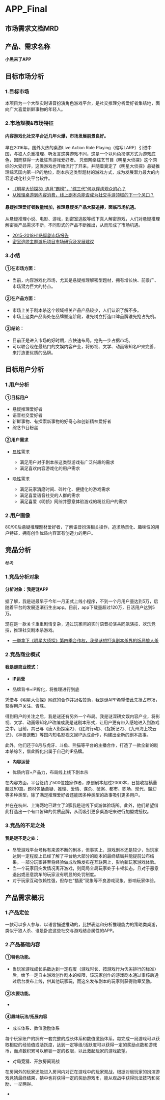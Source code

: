 # APP_Final
## 市场需求文档MRD

## 产品、需求名称

**小黑来了APP**


## 目标市场分析

### 1.目标市场

本项目为一个大型实时语音扮演角色游戏平台，是社交推理分析爱好者集结地，面向广大喜爱新鲜事物的年轻人。

### 2.市场规模&市场特征

#### 内容游戏化社交平台近几年火爆，市场发展前景良好。

早在2016年，国外大热的桌游Live Action Role Playing（缩写LARP）引进中国，与狼人杀重推理、听发言这类游戏不同，这是一个以角色扮演方式为游戏底色，因而获得一大批狂热游戏爱好者。
凭借网络综艺节目《明星大侦探》这个网综的大受好评，这类游戏也开始流行了开来，并随着奠定了《明星大侦探》悬疑推理综艺国内第一IP的地位，剧本杀这类型题材的游戏方式，成为发展潜力最大的内容游戏化社交平台软件。


- [《明星大侦探3》连月“霸榜”，“综三代”何以俘虏观众的心？](https://baike.baidu.com/tashuo/browse/content?id=84d19be0fe4409324b4bdf6a&fromLemmaModule=pcTopicList&fromTopicId=12a0536105f590d31334122e)
- [从推理桌游到内容消费，线上剧本杀能否成为社交手游领域的下一个风口？](https://www.lieyunwang.com/archives/448494)



#### 悬疑推理爱好者数量增加，推理悬疑类产品大获追捧，面临市场机遇。


从悬疑推理小说、电影、游戏，到密室逃脱等线下真人解密游戏，人们对悬疑推理解密类产品需求不断，不同形式的产品不断推出，从而形成了市场机遇。

- [2015-2018H1悬疑剧市场报告](https://baijiahao.baidu.com/s?id=1606316596558054432&wfr=spider&for=pc)
- [密室逃脱主题游乐项目市场研究及发展建议](http://www.qyggygl.com/nview.asp?id=4768)

### 3.小结

#### ①在市场方面：

* 当前，内容游戏化市场，尤其是悬疑推理解密型题材，拥有增长快、前景广、市场潜力巨大的特点。

#### ②在产品方面：

* 市场上关于剧本杀这个领域相关产品产品较少，人们认识了解不多。
* 市场上这类产品尚处在品牌塑造阶段，谁先树立打造口碑品牌谁先抢占先机。

#### ③结论：

* 目前正是进入市场的好时期，应快速布局，抢先一步占据市场。
* 可以联合现在最热门的文娱内容产业，将影视、文学、动画等知名IP来完善，来打造更优质的品牌。

## 目标用户分析

### 1.用户分析

#### ①目标用户

* 悬疑推理爱好者
* 语音社交爱好者
* 新鲜事物、有探索新事物的好奇心和创新精神爱好者
* 综艺节目粉丝

#### ②用户需求

* 显性需求
  * 满足用户对于剧本杀这类型游戏有广泛兴趣的需求
  * 满足喜欢内容游戏化的用户需求
  
* 隐性需求
  * 满足玩家消磨时间、碎片化、便捷化的游戏需求
  * 满足喜爱语音社交的人群的需求
  * 满足喜爱《明侦》网综并愿意体验游戏的粉丝用户的需求
  
### 2.用户画像

80/90后悬疑推理题材爱好者，了解语音扮演相关操作，追求场景化、趣味性的用户特征，拥有创作优质内容富有创造力的用户。


## 竞品分析
[参考](https://www.jianshu.com/p/b3e0ffb2c092)

### 1.竞品分析对象

#### 分析对象：我是谜APP

据了解，我是谜最早于今年一月正式上线小程序，不到一个月用户量达到5万，后随着平台的发展逐渐衍生出app。目前，app下载量超过120万，日活用户达到5万。

现在是一款关卡重重剧情复杂，通过玩家间的实时语音扮演共同飙演技、欢乐竞技，推理社交剧本杀游戏。

- [一举拿下《明星大侦探》第四季合作权，我是谜想打造剧本杀界的饭局狼人杀](https://www.lieyunwang.com/archives/448406)

### 2.竞品商业模式

#### 我是谜商业模式：

* **IP运营**

- 品牌背书+IP孵化，将推理进行到底

凭借与《明星大侦探》网综的合作并冠名赞助，我是谜APP希望借此先抢占市场，获得用户关注、青睐。

得到用户的关注之后，我是谜还有另外一个布局。我是谜深耕文娱内容产业，将影视、文学、动画等知名IP改编成我是谜剧本形式，让用户更有带入感地进入到游戏之中。目前，其已与《唐人街探案2》、《红海行动》、《捉妖记2》、《九州海上牧云记》、《神兽退散》等国内知名影视文娱IP达成合作，构建出全新的剧本故事。

此外，他们还于8月与虎牙、斗鱼、熊猫等平台的主播合作，打造了一款全新的剧本杀综艺，借此孵化出属于自己的IP品牌。

* **内容运营**

- 优质内容+产品力，布局线上线下剧本杀

在内容方面，平台签约了500位独家作者，原创剧本超过2000本，日接收投稿量超过50篇。题材包括悬疑、推理、爱情、谋杀、破案、都市、职场、现代、魔幻等多种类型，除了满足推理爱好者还能因多种类型的故事吸引更多用户。

并在在杭州、上海两地已建立了3家我是谜线下桌游体验场所。此外，他们希望借此打造出一个有口皆碑的优质品牌，从而吸引更多桌游吧来进行加盟或授权。

### 3.竞品的不足之处

#### 我是谜不足之处：

- 尽管游戏平台号称有来源不断的剧本，但事实上，游戏剧本还是较少，当玩家达到一定程度上已经了解了平台绝大部分的剧本的最终结局并能提前公布结果。一部分玩家甚至将经验做成攻略发布在互联网上，影响新玩家游戏体验。
- 当一个玩家因突发情况离开游戏，则同局全局玩家处于卡顿状态。且对于恶意退出或恶意跳车的玩家没有明显的处罚制度。
- 对于玩家互动依赖性强，但存在“插麦”现象等不良游戏现象，影响玩家体验。

## 产品需求概况

### 1.产品定位

一款可以多人参与、以语言描述推动的，比拼表达和分析推理能力的策略类桌游，类似于狼人杀、谁是卧底这些社交与游戏结合属性的APP。

### 2.产品基础内容

#### ①特色功能。

* 当玩家游戏成长系数达到一定程度（游戏时长、按游戏行为优劣排行的标准）后，给予一定自主游戏创作剧本的权限，该玩家创作的游戏剧本通过审核后通过后台发布上线，供其他玩家玩，而这名发布剧本的玩家则获得勋章奖励。

#### ②次要功能。

* 


#### ④趣味玩法/拓展内容

* 成长体系、数值激励体系

每个玩家账户的拥有一套完整的成长体系和数值激励体系，每完成一局游戏可以获取相应的经验值或活跃度，达到一定等级/活跃度可以获得一定的奖励点数和游戏币，而点数积累可以解锁一定的权限，以此激起玩家的游戏欲望。

* 对局竞猜、开放房间观战

在房间外的玩家还能进入房间内对正在游戏中的玩家观战，根据对局玩家的扮演游戏竞猜最终结果，猜中也将获得一定的奖励游戏币，能从观战中获得玩法技巧和奖励，一举两得。

* 





